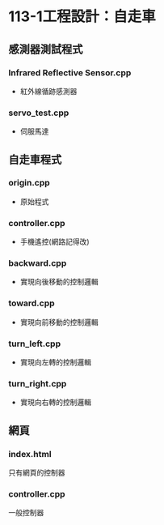 # 113-1工程設計：自走車
## 感測器測試程式
### Infrared Reflective Sensor.cpp
- 紅外線循跡感測器
### servo_test.cpp
- 伺服馬達
## 自走車程式
### origin.cpp
- 原始程式
### controller.cpp
- 手機遙控(網路記得改)
### backward.cpp
- 實現向後移動的控制邏輯
### toward.cpp
- 實現向前移動的控制邏輯
### turn_left.cpp
- 實現向左轉的控制邏輯
### turn_right.cpp
- 實現向右轉的控制邏輯
## 網頁
### index.html
只有網頁的控制器
### controller.cpp
一般控制器
